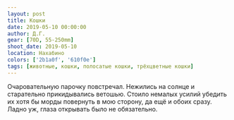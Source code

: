 ```yaml
---
layout: post
title: Кошки
date: 2019-05-10 00:00:00
author: Д.Г.
gear: [70D, 55-250mm]
shoot_date: 2019-05-10
location: Нахабино
colors: ['2b1a0f', '610f0e']
tags: [животные, кошки, полосатые кошки, трёхцветные кошки]
---
```

Очаровательную парочку повстречал. Нежились на солнце и старательно прикидывались ветошью. Стоило немалых усилий убедить их хотя бы морды повернуть в мою сторону, да ещё и обоих сразу. Ладно уж, глаза открывать было не обязательно.

